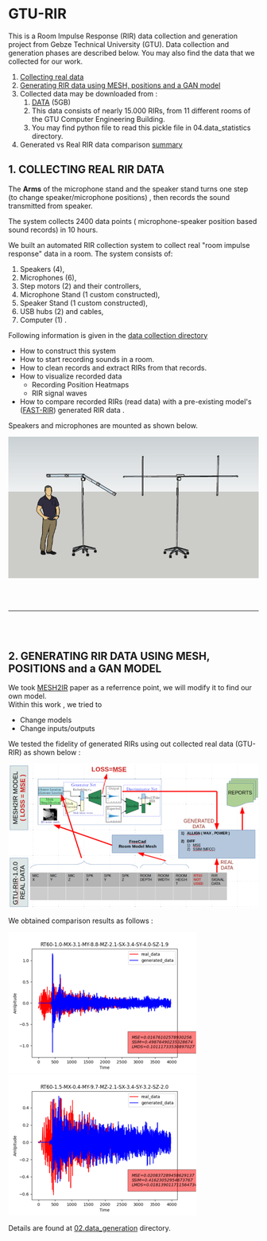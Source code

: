 # GTU-RIR
This is a Room Impulse Response (RIR) data collection and generation project from Gebze Technical University (GTU). 
Data collection and generation phases are described below. You may also find the data that we collected for our work.
1. [Collecting real data](#01)
2. [Generating RIR data using MESH, positions and a GAN model](#02)
3. Collected data may be downloaded from : 
   1. [DATA][DATA] (5GB) 
   2. This data consists of nearly 15.000 RIRs, from 11 different rooms of the GTU Computer Engineering Building.
   3. You may find python file to read this pickle file in 04.data_statistics directory.
4. Generated vs Real RIR data comparison [summary][summary]

## 1. COLLECTING REAL RIR DATA <a name="01"></a>

The **Arms** of the microphone stand and the speaker stand turns one step (to change speaker/microphone positions) , then records the sound transmitted from speaker.  

The system collects 2400 data points ( microphone-speaker position based sound records) in 10 hours.  

We built an automated RIR collection system to collect real "room impulse response" data in a room.
The system consists of:
1. Speakers (4), 
2. Microphones (6), 
3. Step motors (2) and their controllers, 
4. Microphone Stand (1 custom constructed),
5. Speaker Stand (1 custom constructed),
6. USB hubs (2) and cables,
7. Computer (1) . 



Following information is given in the [data collection directory][01.data_collection]
- How to construct this system
- How to start recording sounds in a room.
- How to clean records and extract RIRs from that records.
- How to visualize recorded data
  - Recording Position Heatmaps
  - RIR signal waves
- How to compare recorded RIRs (read data) with a pre-existing model's ([FAST-RIR][FAST-RIR]) generated RIR data .

Speakers and microphones are mounted as shown below. 

![RIR Collection System Design][rir_measurement_setup]  

<br>
<br>

---

<br>
<br>

## 2. GENERATING RIR DATA USING MESH, POSITIONS and a GAN MODEL <a name="02"></a>
We took [MESH2IR][MESH2IR] paper as a referrence point, we will modify it to find our own model.  
Within this work , we tried to 
- Change models
- Change inputs/outputs
  
We tested the fidelity of generated RIRs using out collected real data (GTU-RIR) as shown below :

![mesh2ir_generate_and_test][mesh2ir_generate_and_test]

We obtained comparison results as follows :

![EXAMPLE_COMPARE_1][EXAMPLE_COMPARE_1]
![EXAMPLE_COMPARE_2][EXAMPLE_COMPARE_2]  

Details are found at [02.data_generation][02.data_generation] directory.




[01.data_collection]: 01.data_collection/README.md
[02.data_generation]: 02.data_generation/README.md
[rir_measurement_setup]: README.md.resources/rir-measurement-setup.png
[mesh2ir_generate_and_test]: README.md.resources/mesh2ir.generate.and.gtu-rir.test.small.png
[FAST-RIR]: https://github.com/anton-jeran/FAST-RIR
[MESH2IR]: https://github.com/anton-jeran/MESH2IR
[EXAMPLE_COMPARE_1]: README.md.resources/example.compare.1.small.png
[EXAMPLE_COMPARE_2]: README.md.resources/example.compare.2.small.png
[DATA]: https://gtu-my.sharepoint.com/:u:/g/personal/mpekmezci_gtu_edu_tr/Ec9dwMtiymlOuu_NSv5yT0YB1xw9W8VvtPZLWpr09-Lgbg?e=zvFVyJ
[summary]: https://mehmetpekmezci.github.io/gtu-rir-reports/summary/summary.html
